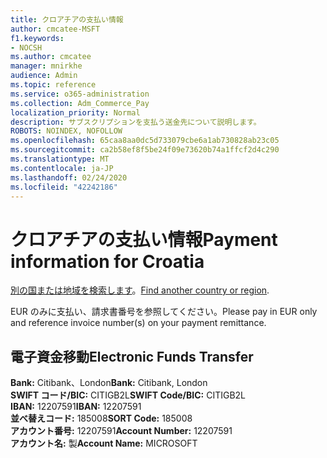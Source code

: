 ```yaml
---
title: クロアチアの支払い情報
author: cmcatee-MSFT
f1.keywords:
- NOCSH
ms.author: cmcatee
manager: mnirkhe
audience: Admin
ms.topic: reference
ms.service: o365-administration
ms.collection: Adm_Commerce_Pay
localization_priority: Normal
description: サブスクリプションを支払う送金先について説明します。
ROBOTS: NOINDEX, NOFOLLOW
ms.openlocfilehash: 65caa8aa0dc5d733079cbe6a1ab730828ab23c05
ms.sourcegitcommit: ca2b58ef8f5be24f09e73620b74a1ffcf2d4c290
ms.translationtype: MT
ms.contentlocale: ja-JP
ms.lasthandoff: 02/24/2020
ms.locfileid: "42242186"
---
```

# <a name="payment-information-for-croatia"></a><span data-ttu-id="fc8ea-103">クロアチアの支払い情報</span><span class="sxs-lookup"><span data-stu-id="fc8ea-103">Payment information for Croatia</span></span>

<span data-ttu-id="fc8ea-104">[別の国または地域を検索します](../billing-and-payments/pay-for-your-subscription.md)。</span><span class="sxs-lookup"><span data-stu-id="fc8ea-104">[Find another country or region](../billing-and-payments/pay-for-your-subscription.md).</span></span>

<span data-ttu-id="fc8ea-105">EUR のみに支払い、請求書番号を参照してください。</span><span class="sxs-lookup"><span data-stu-id="fc8ea-105">Please pay in EUR only and reference invoice number(s) on your payment remittance.</span></span>

## <a name="electronic-funds-transfer"></a><span data-ttu-id="fc8ea-106">電子資金移動</span><span class="sxs-lookup"><span data-stu-id="fc8ea-106">Electronic Funds Transfer</span></span>

<span data-ttu-id="fc8ea-107">**Bank:** Citibank、London</span><span class="sxs-lookup"><span data-stu-id="fc8ea-107">**Bank:** Citibank, London</span></span>  
<span data-ttu-id="fc8ea-108">**SWIFT コード/BIC:** CITIGB2L</span><span class="sxs-lookup"><span data-stu-id="fc8ea-108">**SWIFT Code/BIC:** CITIGB2L</span></span>  
<span data-ttu-id="fc8ea-109">**IBAN:** 12207591</span><span class="sxs-lookup"><span data-stu-id="fc8ea-109">**IBAN:** 12207591</span></span>  
<span data-ttu-id="fc8ea-110">**並べ替えコード:** 185008</span><span class="sxs-lookup"><span data-stu-id="fc8ea-110">**SORT Code:** 185008</span></span>  
<span data-ttu-id="fc8ea-111">**アカウント番号:** 12207591</span><span class="sxs-lookup"><span data-stu-id="fc8ea-111">**Account Number:** 12207591</span></span>  
<span data-ttu-id="fc8ea-112">**アカウント名:** 製</span><span class="sxs-lookup"><span data-stu-id="fc8ea-112">**Account Name:** MICROSOFT</span></span>  